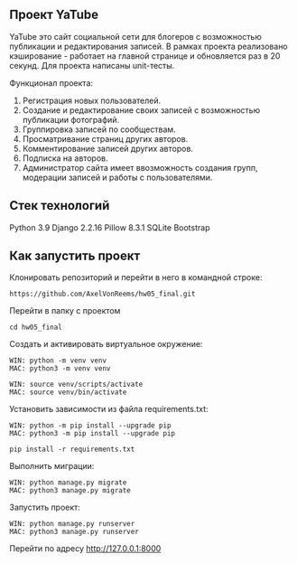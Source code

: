 ## Проект YaTube

YaTube это сайт социальной сети для блогеров с возможностью публикации и редактирования записей. В рамках проекта реализовано кэширование - работает на главной странице и обновляется раз в 20 секунд. Для проекта написаны unit-тесты.

Функционал проекта:
1) Регистрация новых пользователей.
2) Создание и редактирование своих записей с возможностью публикации фотографий.
3) Группировка записей по сообществам.
4) Просматривание страниц других авторов.
5) Комментирование записей других авторов.
6) Подписка на авторов.
7) Администратор сайта имеет ввозможность создания групп, модерации записей и работы с пользователями.

## Стек технологий

Python 3.9
Django 2.2.16
Pillow 8.3.1
SQLite
Bootstrap

## Как запустить проект

Клонировать репозиторий и перейти в него в командной строке:

```
https://github.com/AxelVonReems/hw05_final.git
```

Перейти в папку с проектом

```
cd hw05_final
```

Cоздать и активировать виртуальное окружение:

```
WIN: python -m venv venv
MAC: python3 -m venv venv
```

```
WIN: source venv/scripts/activate
MAC: source venv/bin/activate
```

Установить зависимости из файла requirements.txt:

```
WIN: python -m pip install --upgrade pip
MAC: python3 -m pip install --upgrade pip
```

```
pip install -r requirements.txt
```

Выполнить миграции:

```
WIN: python manage.py migrate
MAC: python3 manage.py migrate
```

Запустить проект:

```
WIN: python manage.py runserver
MAC: python3 manage.py runserver
```

Перейти по адресу http://127.0.0.1:8000
